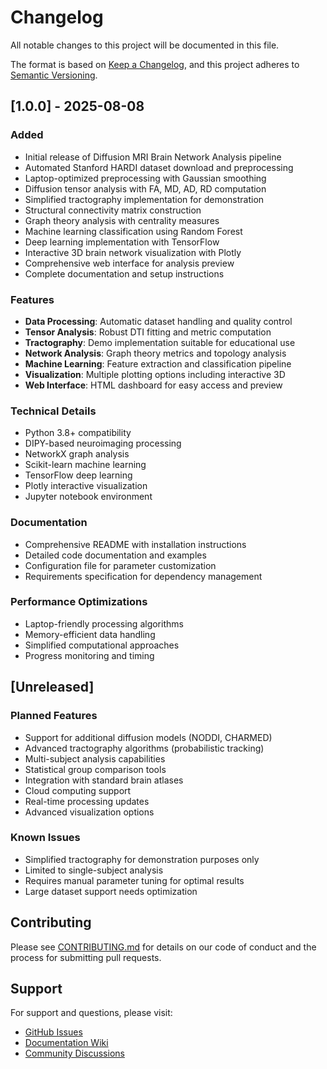 # Changelog

All notable changes to this project will be documented in this file.

The format is based on [Keep a Changelog](https://keepachangelog.com/en/1.0.0/),
and this project adheres to [Semantic Versioning](https://semver.org/spec/v2.0.0.html).

## [1.0.0] - 2025-08-08

### Added
- Initial release of Diffusion MRI Brain Network Analysis pipeline
- Automated Stanford HARDI dataset download and preprocessing
- Laptop-optimized preprocessing with Gaussian smoothing
- Diffusion tensor analysis with FA, MD, AD, RD computation
- Simplified tractography implementation for demonstration
- Structural connectivity matrix construction
- Graph theory analysis with centrality measures
- Machine learning classification using Random Forest
- Deep learning implementation with TensorFlow
- Interactive 3D brain network visualization with Plotly
- Comprehensive web interface for analysis preview
- Complete documentation and setup instructions

### Features
- **Data Processing**: Automatic dataset handling and quality control
- **Tensor Analysis**: Robust DTI fitting and metric computation
- **Tractography**: Demo implementation suitable for educational use
- **Network Analysis**: Graph theory metrics and topology analysis
- **Machine Learning**: Feature extraction and classification pipeline
- **Visualization**: Multiple plotting options including interactive 3D
- **Web Interface**: HTML dashboard for easy access and preview

### Technical Details
- Python 3.8+ compatibility
- DIPY-based neuroimaging processing
- NetworkX graph analysis
- Scikit-learn machine learning
- TensorFlow deep learning
- Plotly interactive visualization
- Jupyter notebook environment

### Documentation
- Comprehensive README with installation instructions
- Detailed code documentation and examples
- Configuration file for parameter customization
- Requirements specification for dependency management

### Performance Optimizations
- Laptop-friendly processing algorithms
- Memory-efficient data handling
- Simplified computational approaches
- Progress monitoring and timing

## [Unreleased]

### Planned Features
- Support for additional diffusion models (NODDI, CHARMED)
- Advanced tractography algorithms (probabilistic tracking)
- Multi-subject analysis capabilities
- Statistical group comparison tools
- Integration with standard brain atlases
- Cloud computing support
- Real-time processing updates
- Advanced visualization options

### Known Issues
- Simplified tractography for demonstration purposes only
- Limited to single-subject analysis
- Requires manual parameter tuning for optimal results
- Large dataset support needs optimization

## Contributing

Please see [CONTRIBUTING.md](CONTRIBUTING.md) for details on our code of conduct and the process for submitting pull requests.

## Support

For support and questions, please visit:
- [GitHub Issues](https://github.com/yourusername/diffusion-mri-brain-network-analysis/issues)
- [Documentation Wiki](https://github.com/yourusername/diffusion-mri-brain-network-analysis/wiki)
- [Community Discussions](https://github.com/yourusername/diffusion-mri-brain-network-analysis/discussions)
